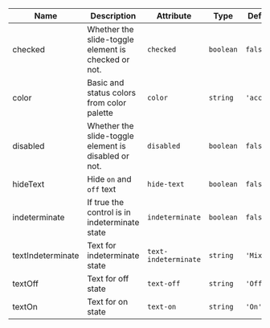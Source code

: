 | Name       | Description                   | Attribute        | Type                                      | Default             |
|------------|-------------------------------|------------------|-------------------------------------------|---------------------|
|checked| Whether the slide-toggle element is checked or not. | `checked` | `boolean` | `false` |
|color| Basic and status colors from color palette | `color` | `string` | `'accent'` |
|disabled| Whether the slide-toggle element is disabled or not. | `disabled` | `boolean` | `false` |
|hideText| Hide `on` and `off` text | `hide-text` | `boolean` | `false` |
|indeterminate| If true the control is in indeterminate state | `indeterminate` | `boolean` | `false` |
|textIndeterminate| Text for indeterminate state | `text-indeterminate` | `string` | `'Mixed'` |
|textOff| Text for off state | `text-off` | `string` | `'Off'` |
|textOn| Text for on state | `text-on` | `string` | `'On'` |
